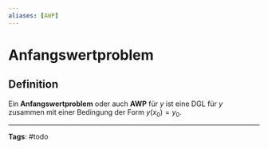 ```yaml
---
aliases: [AWP]
---
```


# Anfangswertproblem

## Definition

Ein **Anfangswertproblem** oder auch **AWP** für $y$ ist eine DGL für $y$ zusammen mit einer Bedingung der Form $y(x_{0}) = y_{0}$.

---

**Tags**: #todo
